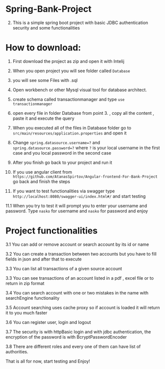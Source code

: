 # Spring-Bank-Project
2. This is a simple spring boot project with basic JDBC authentication security and some functionalities

# How to download:

1. First download the project as zip and open it with Intelij

2. When you open project you will see folder called `Database`

3. you will see some Files with .sql

4. Open workbench or other Mysql visual tool for database architect.

5. create schema called transactionmanager and type `use transactionmanager`

6. open every file in folder Database from point 3. , copy all the content , paste it and execute the query

7. When you executed all of the files in Database folder go to `src/main/resources/application.properties` and open it

8. Change `spring.datasource.username=?` and `spring.datasource.password=?` where `?` is your local username in the first case and you local password in the second case

9. After you finish go back to your project and run it

10. If you use angular client from `https://github.com/AtanasSpirtov/Angular-frontend-For-Bank-Project` go back and finish the steps

11. If you want to test functionalities via swagger type `http://localhost:8080/swagger-ui/index.html#/` and start testing

11.1 When you try to test it will prompt you to enter your username and password. Type `nasko` for username and `nasko` for password and enjoy

# Project functionalities

3.1 You can add or remove account or search account by its id or name

3.2 You can create a transaction between two accounts but you have to fill fields in json and after that to execute

3.3 You can list all transactions of a given source account

3.3 You can see transactions of an account listed in a pdf , excel file or to return in zip format

3.4 You can search account with one or two mistakes in the name with searchEngine functionality

3.5 Account searching uses cache proxy so if account is loaded it will return it to you much faster

3.6 You can register user, login and logout

3.7 The security is with httpBasic login and with jdbc authentication, the encryption of the password is with BcryptPasswordEncoder

3.8 There are different roles and every one of them can have list of authorities.

That is all for now, start testing and Enjoy!

